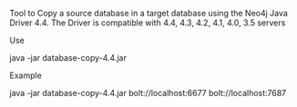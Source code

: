 Tool to Copy a source database in a target database using the Neo4j Java Driver 4.4.
The Driver is compatible with 4.4, 4.3, 4.2, 4.1, 4.0, 3.5 servers

Use

java -jar database-copy-4.4.jar <sourceUri> <targetUri>

Example

java -jar database-copy-4.4.jar bolt://localhost:6677 bolt://localhost:7687
